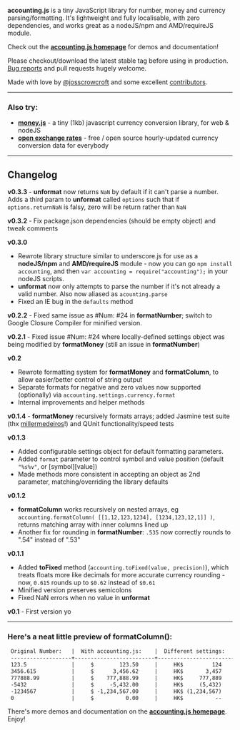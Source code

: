 **accounting.js** is a tiny JavaScript library for number, money and currency parsing/formatting. It's lightweight and fully localisable, with zero dependencies, and works great as a nodeJS/npm and AMD/requireJS module. 

Check out the **[accounting.js homepage](http://josscrowcroft.github.com/accounting.js/)** for demos and documentation!

Please checkout/download the latest stable tag before using in production. [Bug reports](https://github.com/josscrowcroft/accounting.js/issues) and pull requests hugely welcome.

Made with love by [@josscrowcroft](http://twitter.com/josscrowcroft) and some excellent [contributors](https://github.com/josscrowcroft/accounting.js/contributors).

---

### Also try:

* **[money.js](http://josscrowcroft.github.com/money.js)** - a tiny (1kb) javascript currency conversion library, for web & nodeJS
* **[open exchange rates](http://josscrowcroft.github.com/open-exchange-rates/)** - free / open source hourly-updated currency conversion data for everybody

---

## Changelog

**v0.3.3** - **unformat** now returns `NaN` by default if it can't parse a number. Adds a third param to **unformat** called `options` such that if `options.returnNaN` is falsy, zero will be return rather than `NaN`

**v0.3.2** - Fix package.json dependencies (should be empty object) and tweak comments

**v0.3.0**

* Rewrote library structure similar to underscore.js for use as a **nodeJS/npm** and **AMD/requireJS** module - now you can go `npm install accounting`, and then `var accounting = require("accounting");` in your nodeJS scripts.
* **unformat** now only attempts to parse the number if it's not already a valid number. Also now aliased as `acounting.parse`
* Fixed an IE bug in the `defaults` method

**v0.2.2** - Fixed same issue as \#Num: #24 in **formatNumber**; switch to Google Closure Compiler for minified version.

**v0.2.1** - Fixed issue \#Num: #24 where locally-defined settings object was being modified by **formatMoney** (still an issue in **formatNumber**)

**v0.2**

* Rewrote formatting system for **formatMoney** and **formatColumn**, to allow easier/better control of string output
* Separate formats for negative and zero values now supported (optionally) via `accounting.settings.currency.format`
* Internal improvements and helper methods

**v0.1.4** - **formatMoney** recursively formats arrays; added Jasmine test suite (thx [millermedeiros](https://github.com/millermedeiros)!) and QUnit functionality/speed tests

**v0.1.3**

* Added configurable settings object for default formatting parameters.
* Added `format` parameter to control symbol and value position (default `"%s%v"`, or [symbol][value])
* Made methods more consistent in accepting an object as 2nd parameter, matching/overriding the library defaults

**v0.1.2**

* **formatColumn** works recursively on nested arrays, eg `accounting.formatColumn( [[1,12,123,1234], [1234,123,12,1]] )`, returns matching array with inner columns lined up
* Another fix for rounding in **formatNumber**: `.535` now correctly rounds to ".54" instead of ".53"

**v0.1.1**

* Added **toFixed** method (`accounting.toFixed(value, precision)`), which treats floats more like decimals for more accurate currency rounding - now, `0.615` rounds up to `$0.62` instead of `$0.61`
* Minified version preserves semicolons
* Fixed NaN errors when no value in **unformat**

**v0.1** - First version yo


---

### Here's a neat little preview of **formatColumn()**:

```html
 Original Number:   |  With accounting.js:    |  Different settings:    |    Symbol after value:
 -------------------+-------------------------+-------------------------+-----------------------
 123.5              |     $        123.50     |     HK$         124     |            123.50 GBP
 3456.615           |     $      3,456.62     |     HK$       3,457     |          3,456.62 GBP
 777888.99          |     $    777,888.99     |     HK$     777,889     |        777,888.99 GBP
 -5432              |     $     -5,432.00     |     HK$     (5,432)     |         -5,432.00 GBP
 -1234567           |     $ -1,234,567.00     |     HK$ (1,234,567)     |     -1,234,567.00 GBP
 0                  |     $          0.00     |     HK$          --     |              0.00 GBP
```

There's more demos and documentation on the **[accounting.js homepage](http://josscrowcroft.github.com/accounting.js/)**. Enjoy!
